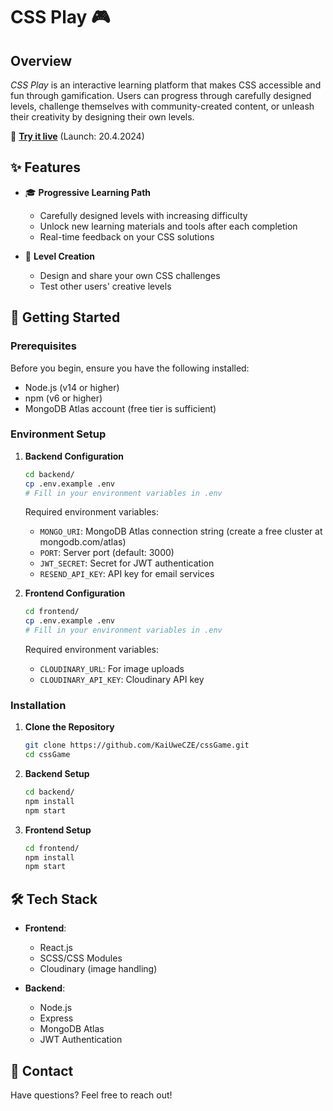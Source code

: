 # CSS Play 🎮

## Overview

_CSS Play_ is an interactive learning platform that makes CSS accessible and fun through gamification. Users can progress through carefully designed levels, challenge themselves with community-created content, or unleash their creativity by designing their own levels.

🎯 **[Try it live](https://play-css.netlify.app)** (Launch: 20.4.2024)

## ✨ Features

- 🎓 **Progressive Learning Path**

  - Carefully designed levels with increasing difficulty
  - Unlock new learning materials and tools after each completion
  - Real-time feedback on your CSS solutions

- 🎨 **Level Creation**

  - Design and share your own CSS challenges
  - Test other users' creative levels

## 🚀 Getting Started

### Prerequisites

Before you begin, ensure you have the following installed:

- Node.js (v14 or higher)
- npm (v6 or higher)
- MongoDB Atlas account (free tier is sufficient)

### Environment Setup

1. **Backend Configuration**

   ```bash
   cd backend/
   cp .env.example .env
   # Fill in your environment variables in .env
   ```

   Required environment variables:

   - `MONGO_URI`: MongoDB Atlas connection string (create a free cluster at mongodb.com/atlas)
   - `PORT`: Server port (default: 3000)
   - `JWT_SECRET`: Secret for JWT authentication
   - `RESEND_API_KEY`: API key for email services

2. **Frontend Configuration**
   ```bash
   cd frontend/
   cp .env.example .env
   # Fill in your environment variables in .env
   ```
   Required environment variables:
   - `CLOUDINARY_URL`: For image uploads
   - `CLOUDINARY_API_KEY`: Cloudinary API key

### Installation

1. **Clone the Repository**

   ```bash
   git clone https://github.com/KaiUweCZE/cssGame.git
   cd cssGame
   ```

2. **Backend Setup**

   ```bash
   cd backend/
   npm install
   npm start
   ```

3. **Frontend Setup**
   ```bash
   cd frontend/
   npm install
   npm start
   ```

## 🛠️ Tech Stack

- **Frontend**:

  - React.js
  - SCSS/CSS Modules
  - Cloudinary (image handling)

- **Backend**:
  - Node.js
  - Express
  - MongoDB Atlas
  - JWT Authentication

## 🤝 Contact

Have questions? Feel free to reach out!

